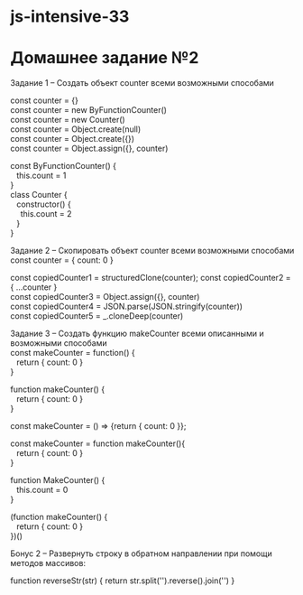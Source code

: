 # js-intensive-33
# Домашнее задание №2

Задание 1 – Создать объект counter всеми возможными способами

  const counter = {}  
  const counter = new ByFunctionCounter()  
  const counter = new Counter()  
  const counter = Object.create(null)  
  const counter = Object.create({})  
  const counter = Object.assign({}, counter)  
  
  const ByFunctionCounter() {  
  &ensp;  this.count = 1  
  }  
  class Counter {  
  &ensp;  constructor() {  
  &ensp;&ensp;    this.count = 2  
  &ensp;  }  
  }  
  

Задание 2 – Скопировать объект counter всеми возможными способами  
  const counter = { count: 0 }  
  
  const copiedCounter1 = structuredClone(counter);
  const copiedCounter2 = { ...counter }  
  const copiedCounter3 = Object.assign({}, counter)  
  const copiedCounter4 = JSON.parse(JSON.stringify(counter))  
  const copiedCounter5 = _.cloneDeep(counter)  


Задание 3 – Создать функцию makeCounter всеми описанными и возможными способами  
  const makeCounter = function() {  
  &ensp;  return { count: 0 }  
  }  
  
  function makeCounter() {  
  &ensp;  return { count: 0 }  
  }  
  
  const makeCounter = () => {return { count: 0 }};  

  const makeCounter = function makeCounter(){  
  &ensp;  return { count: 0 }  
  }  

  function MakeCounter() {  
  &ensp;  this.count = 0  
  }  

  (function makeCounter() {  
  &ensp;  return { count: 0 }  
  })()  

Бонус 2 – Развернуть строку в обратном направлении при помощи методов массивов:

  function reverseStr(str) {
    return str.split('').reverse().join('')
  }




















  
